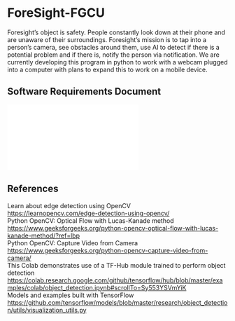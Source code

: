 # ForeSight-FGCU

Foresight’s object is safety. People constantly look down at their phone and are unaware of their surroundings. Foresight’s mission is to tap into a person’s camera, see obstacles around them, use AI to detect if there is a potential problem and if there is, notify the person via notification. We are currently developing this program in python to work with a webcam plugged into a computer with plans to expand this to work on a mobile device.

## Software Requirements Document
![SRD](docs/FORESIGHT-Software_Requirement_Doc.pdf)

## References
Learn about edge detection using OpenCV <br /> 
https://learnopencv.com/edge-detection-using-opencv/ <br /> 
Python OpenCV: Optical Flow with Lucas-Kanade method <br /> 
https://www.geeksforgeeks.org/python-opencv-optical-flow-with-lucas-kanade-method/?ref=lbp <br /> 
Python OpenCV: Capture Video from Camera <br /> 
https://www.geeksforgeeks.org/python-opencv-capture-video-from-camera/ <br /> 
This Colab demonstrates use of a TF-Hub module trained to perform object detection <br /> 
https://colab.research.google.com/github/tensorflow/hub/blob/master/examples/colab/object_detection.ipynb#scrollTo=Sy553YSVmYiK <br /> 
Models and examples built with TensorFlow <br /> 
https://github.com/tensorflow/models/blob/master/research/object_detection/utils/visualization_utils.py <br /> 

